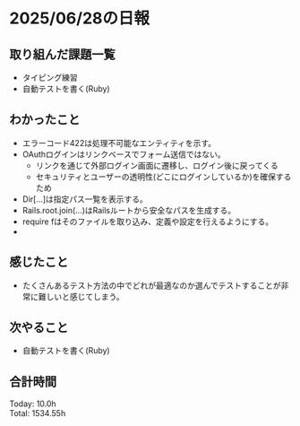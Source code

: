 # 2025/06/28の日報
## 取り組んだ課題一覧
* タイピング練習
* 自動テストを書く(Ruby)
## わかったこと 
* エラーコード422は処理不可能なエンティティを示す。
* OAuthログインはリンクベースでフォーム送信ではない。
  * リンクを通じて外部ログイン画面に遷移し、ログイン後に戻ってくる
  * セキュリティとユーザーの透明性(どこにログインしているか)を確保するため
* Dir[...]は指定パス一覧を表示する。
* Rails.root.join(...)はRailsルートから安全なパスを生成する。
* require fはそのファイルを取り込み、定義や設定を行えるようにする。
*           
## 感じたこと
* たくさんあるテスト方法の中でどれが最適なのか選んでテストすることが非常に難しいと感じてしまう。
## 次やること
* 自動テストを書く(Ruby)
##  合計時間 
Today: 10.0h<br>
Total: 1534.55h
